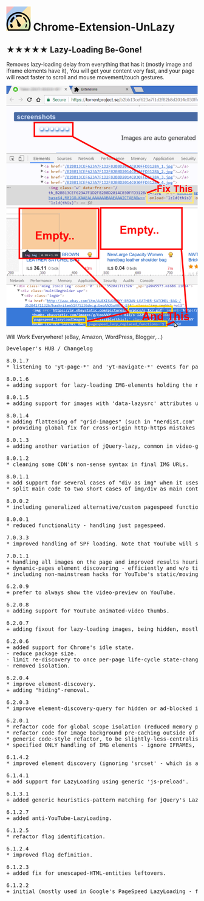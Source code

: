 <h1><img src="resources/icon.png" height="64" width="64"/> Chrome-Extension-UnLazy</h1>

<h2>★★★★★ Lazy-Loading Be-Gone!</h2>

Removes lazy-loading delay from everything that has it (mostly image and iframe elements have it),
You will get your content very fast, and your page will react faster to scroll and mouse movement/touch gestures.


<img alt="" src="resources/screenshot_1.png"/>

<img alt="" src="resources/screenshot_2.png"/>


Will Work Everywhere! (eBay, Amazon, WordPress, Blogger,...)

<pre>
Developer's HUB / Changelog

8.0.1.7
* listening to 'yt-page-*' and 'yt-navigate-*' events for page-content changing.

8.0.1.6
+ adding support for lazy-loading IMG-elements holding the real-image in 'data-echo' attribute, used in some online-carts pages.

8.0.1.5
+ adding support for images with 'data-lazysrc' attributes used in custom lazy-loading solutions.

8.0.1.4
+ adding flattening of "grid-images" (such in "nerdist.com" website) where the image is nesting with a lazy-loading (fallback is a loading-gif) with data-1x1 or data-2x2 attributes.
* providing global fix for cross-origin http-https mistakes in websites.

8.0.1.3
+ adding another variation of jQuery-lazy, common in video-galleries where the image hides under 'data-original' attribute.

8.0.1.2
* cleaning some CDN's non-sense syntax in final IMG URLs.

8.0.1.1
+ add support for several cases of "div as img" when it uses "data-src" and "data-original-src" attributes.
* split main code to two short cases of img/div as main containers.

8.0.0.2
* including generalized alternative/custom pagespeed functionality used in ebay.

8.0.0.1
* reduced functionality - handling just pagespeed.

7.0.3.3
* improved handling of SPF loading. Note that YouTube will still cache the webp animated-video previews, if you want to block it (since you will use the jpg static preview anyway) you should add something like this "ytimg.com/*/mqdefault_6s.webp" rule to your ublock-origin list, which will load the page faster.

7.0.1.1
* handling all images on the page and improved results heuristically.
+ dynamic-pages element discovering - efficiently and w/o timers!
* including non-mainstream hacks for YouTube's static/moving thumbnail.

6.2.0.9
+ prefer to always show the video-preview on YouTube.

6.2.0.8
+ adding support for YouTube animated-video thumbs.

6.2.0.7
+ adding fixout for lazy-loading images, being hidden, mostly used in youtube...

6.2.0.6
+ added support for Chrome's idle state.
- reduce package size.
- limit re-discovery to once per-page life-cycle state-change (load/ready).
- removed isolation.

6.2.0.4
* improve element-discovery.
+ adding "hiding"-removal.

6.2.0.3
* improve element-discovery-query for hidden or ad-blocked images.

6.2.0.1
* refactor code for global scope isolation (reduced memory print).
* refactor code for image background pre-caching outside of DOM (reduced reflow, reduced CPU).
* generic code-style refactor, to be slightly-less-centralised (reduce usage of anonymous-function in main loop since those are now cached-once and referenced onced in-look by name).
* specified ONLY handling of IMG elements - ignore IFRAMEs, although possible to being handled by this extension :../  ...and ignore SCRIPTs since it was never-meant to be handled by this extension :/

6.1.4.2
* improved element discovery (ignoring 'srcset' - which is a legitimate HTML5's attribute and not "lazy" related..)

6.1.4.1
+ add support for LazyLoading using generic 'js-preload'.

6.1.3.1
+ added generic heuristics-pattern matching for jQuery's LazyLoad.

6.1.2.7
+ added anti-YouTube-LazyLoading.

6.1.2.5
* refactor flag identification.

6.1.2.4
* improved flag definition.

6.1.2.3
+ added fix for unescaped-HTML-entities leftovers.

6.1.2.2
+ initial (mostly used in Google's PageSpeed LazyLoading - for example: used on eBay)
</pre>

<!-- <a href="https://paypal.me/e1adkarak0"><img src="https://www.paypalobjects.com/webstatic/mktg/Logo/pp-logo-100px.png" alt="PayPal Donation"></a> -->